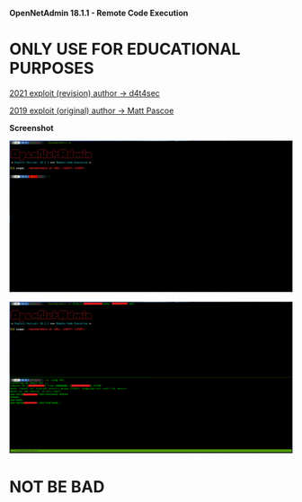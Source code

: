 **OpenNetAdmin 18.1.1 - Remote Code Execution**

# ONLY USE FOR EDUCATIONAL PURPOSES

[2021 exploit (revision) author -> d4t4sec](https://github.com/d4t4s3c/OpenNetAdmin18.1.1RCE)
  
[2019 exploit (original) author -> Matt Pascoe](https://www.exploit-db.com/exploits/47691)

**Screenshot**

![](/screenshot1.png)

![](/screenshot2.png)

# NOT BE BAD
